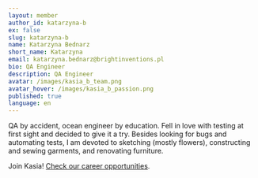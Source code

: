 ```yaml
---
layout: member
author_id: katarzyna-b
ex: false
slug: katarzyna-b
name: Katarzyna Bednarz
short_name: Katarzyna
email: katarzyna.bednarz@brightinventions.pl
bio: QA Engineer
description: QA Engineer
avatar: /images/kasia_b_team.png
avatar_hover: /images/kasia_b_passion.png
published: true
language: en
---
```

QA by accident, ocean engineer by education. Fell in love with testing at first sight and decided to give it a try. Besides looking for bugs and automating tests, I am devoted to sketching (mostly flowers), constructing and sewing garments, and renovating furniture.

Join Kasia! [Check our career opportunities](/career).
